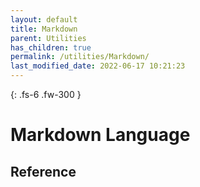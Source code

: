 ```yaml
---
layout: default
title: Markdown
parent: Utilities
has_children: true
permalink: /utilities/Markdown/
last_modified_date: 2022-06-17 10:21:23
---
```


{: .fs-6 .fw-300 }

# Markdown Language

## Reference
